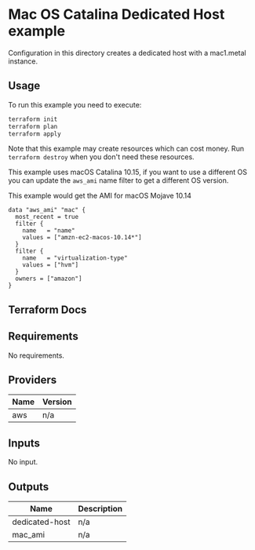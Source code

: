 # Mac OS Catalina Dedicated Host example

Configuration in this directory creates a dedicated host with a mac1.metal instance.

## Usage

To run this example you need to execute:

```bash
terraform init
terraform plan
terraform apply
```

Note that this example may create resources which can cost money. Run `terraform destroy` when you don't need these resources.

This example uses macOS Catalina 10.15, if you want to use a different OS you can update the `aws_ami` name filter to get a different OS version.

This example would get the AMI for macOS Mojave 10.14

```hcl
data "aws_ami" "mac" {
  most_recent = true
  filter {
    name   = "name"
    values = ["amzn-ec2-macos-10.14*"]
  }
  filter {
    name   = "virtualization-type"
    values = ["hvm"]
  }
  owners = ["amazon"]
}
```

## Terraform Docs

<!-- BEGINNING OF PRE-COMMIT-TERRAFORM DOCS HOOK -->
## Requirements

No requirements.

## Providers

| Name | Version |
|------|---------|
| aws | n/a |

## Inputs

No input.

## Outputs

| Name | Description |
|------|-------------|
| dedicated-host | n/a |
| mac\_ami | n/a |
<!-- END OF PRE-COMMIT-TERRAFORM DOCS HOOK -->
